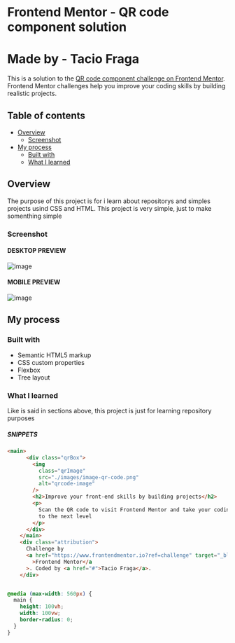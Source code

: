 # Frontend Mentor - QR code component solution
# Made by - Tacio Fraga

This is a solution to the [QR code component challenge on Frontend Mentor](https://www.frontendmentor.io/challenges/qr-code-component-iux_sIO_H). Frontend Mentor challenges help you improve your coding skills by building realistic projects. 

## Table of contents

- [Overview](#overview)
  - [Screenshot](#screenshot)
- [My process](#my-process)
  - [Built with](#built-with)
  - [What I learned](#what-i-learned)

## Overview

The purpose of this project is for i learn about repositorys and simples projects usind CSS and HTML. This project is very simple, just to make somenthing simple

### Screenshot

#### DESKTOP PREVIEW
![image](https://github.com/taciofraga/simple-qrcodepage/assets/62122105/45e90c23-9b9c-4e71-87fa-5b7184df4d70)

#### MOBILE PREVIEW
![image](https://github.com/taciofraga/simple-qrcodepage/assets/62122105/1858b588-f50c-46bb-ae57-d385b3fb12f5)


## My process

### Built with

- Semantic HTML5 markup
- CSS custom properties
- Flexbox
- Tree layout

### What I learned

Like is said in sections above, this project is just for learning repository purposes

##### SNIPPETS


```html
<main>
      <div class="qrBox">
        <img
          class="qrImage"
          src="./images/image-qr-code.png"
          alt="qrcode-image"
        />
        <h2>Improve your front-end skills by building projects</h2>
        <p>
          Scan the QR code to visit Frontend Mentor and take your coding skills
          to the next level
        </p>
      </div>
    </main>
    <div class="attribution">
      Challenge by
      <a href="https://www.frontendmentor.io?ref=challenge" target="_blank"
        >Frontend Mentor</a
      >. Coded by <a href="#">Tacio Fraga</a>.
    </div>
```
```css

@media (max-width: 560px) {
  main {
    height: 100vh;
    width: 100vw;
    border-radius: 0;
  }
}
```
